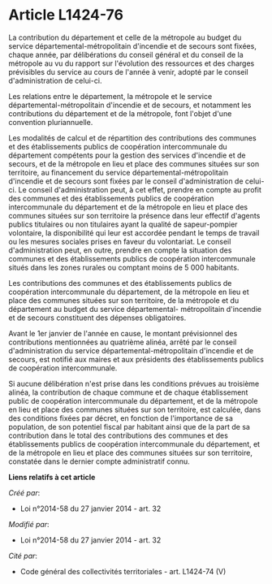 # Article L1424-76

La contribution du département et celle de la métropole au budget du service départemental-métropolitain d'incendie et de
secours sont fixées, chaque année, par délibérations du conseil général et du conseil de la métropole au vu du rapport sur
l'évolution des ressources et des charges prévisibles du service au cours de l'année à venir, adopté par le conseil
d'administration de celui-ci.

Les relations entre le département, la métropole et le service départemental-métropolitain d'incendie et de secours, et
notamment les contributions du département et de la métropole, font l'objet d'une convention pluriannuelle.

Les modalités de calcul et de répartition des contributions des communes et des établissements publics de coopération
intercommunale du département compétents pour la gestion des services d'incendie et de secours, et de la métropole en lieu et
place des communes situées sur son territoire, au financement du service départemental-métropolitain d'incendie et de secours
sont fixées par le conseil d'administration de celui-ci. Le conseil d'administration peut, à cet effet, prendre en compte au
profit des communes et des établissements publics de coopération intercommunale du département et de la métropole en lieu et
place des communes situées sur son territoire la présence dans leur effectif d'agents publics titulaires ou non titulaires
ayant la qualité de sapeur-pompier volontaire, la disponibilité qui leur est accordée pendant le temps de travail ou les
mesures sociales prises en faveur du volontariat. Le conseil d'administration peut, en outre, prendre en compte la situation
des communes et des établissements publics de coopération intercommunale situés dans les zones rurales ou comptant moins de 5
000 habitants.

Les contributions des communes et des établissements publics de coopération intercommunale du département, de la métropole en
lieu et place des communes situées sur son territoire, de la métropole et du département au budget du service départemental-
métropolitain d'incendie et de secours constituent des dépenses obligatoires.

Avant le 1er janvier de l'année en cause, le montant prévisionnel des contributions mentionnées au quatrième alinéa, arrêté
par le conseil d'administration du service départemental-métropolitain d'incendie et de secours, est notifié aux maires et
aux présidents des établissements publics de coopération intercommunale.

Si aucune délibération n'est prise dans les conditions prévues au troisième alinéa, la contribution de chaque commune et de
chaque établissement public de coopération intercommunale du département, et de la métropole en lieu et place des communes
situées sur son territoire, est calculée, dans des conditions fixées par décret, en fonction de l'importance de sa
population, de son potentiel fiscal par habitant ainsi que de la part de sa contribution dans le total des contributions des
communes et des établissements publics de coopération intercommunale du département, et de la métropole en lieu et place des
communes situées sur son territoire, constatée dans le dernier compte administratif connu.

**Liens relatifs à cet article**

_Créé par_:

  - Loi n°2014-58 du 27 janvier 2014 - art. 32

_Modifié par_:

  - Loi n°2014-58 du 27 janvier 2014 - art. 32

_Cité par_:

  - Code général des collectivités territoriales - art. L1424-74 (V)
